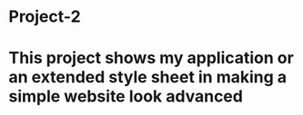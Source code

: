 # Project-2
# This project shows my application or an extended style sheet in making a simple website look advanced
